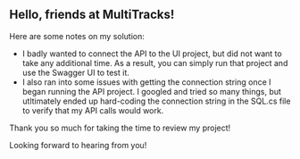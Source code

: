 ## Hello, friends at MultiTracks!

Here are some notes on my solution:

- I badly wanted to connect the API to the UI project, but did not want to take any additional time. As a result, you can simply run that project and use the Swagger UI to test it.	
- I also ran into some issues with getting the connection string once I began running the API project. I googled and tried so many things, but utltimately ended up hard-coding the connection string in the SQL.cs file to verify that my API calls would work.

Thank you so much for taking the time to review my project!

Looking forward to hearing from you!

